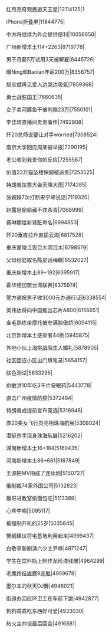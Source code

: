 红月亮奇观邂逅天王星|12114125|1

iPhone折叠屏|11844775|

中方将继续为外企提供便利|10056650|

广州新增本土114+2263|8719778|

男子月薪5万试用3天被解雇|8445726|

曝Ning和Baolan年薪200万|8356757|

胡彦斌再见爱人边哭边吸氧|7859368|

勇士战胜国王|7660635|

女子卖河豚鱼干被判赔23万|7550101|

李佳琦直播间卖贵事件|7492908|

歼20总师说要让对手worried|7308524|

南京大学回应周某被举报|7290195|

老公收到我爱你的反应|7255587|

价值23万猫坠楼保姆被追责|7253525|

特朗普拉票大会天降大雨|7174285|

张婉婷7次打断宋宁峰说话|7119320|

赵露思偷偷藏不住杀青|7068999|

赛琳娜给新肾脏命名|6994853|

歼20垂直拉升直插云海|6817528|

重庆嘉陵江现巨大阴沉木|6798579|

父母给娃取名陈皮话梅糖|6532027|

重庆新增本土89+192|6395917|

霍华德加盟台湾联赛|6375974|

警方通报男子收3000元办通行证|6338554|

英伟达将向中国推出芯片A800|6156651|

金毛熟练坐摩托被夸满脸傲娇|6094115|

北京新增本土感染者44例|5945875|

外地小伙上海挑战陌生人婚礼|5878905|

社区回应小区出门填笔录|5654157|

肤色测试|5633295|

俞敏洪10年吃3千片安眠药|5443778|

直击广州疫情防控|5372484|

特朗普或提前宣布竞选|5316948|

直20美女飞行员亮相珠海航展|5308024|

潜艇杀手现身珠海航展|5216202|

湖南新增本土16+184|5169435|

河南新增本土86+661|5167849|

王源把MV拍成了连续剧|5150727|

俄制裁74家外国公司|5132823|

猴哥进教室偷面包吃|5113389|

心疼李峋|5095117|

被强制开机的25岁|5035845|

樊纲建议将宅基地利用起来|4999437|

白敬亭新剧演六少主尹峥|4971247|

学生在饮料瓶上制作龙形漆线雕|4964299|

老鹰终结雄鹿9连胜|4959678|

墨尔本的秋天DJ舞|4948021|

街道办回应环卫工在车前下跪|4942877|

狗狗乖乖吃东西好可爱|4933030|

热火主帅谈最后回合|4916881|

